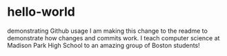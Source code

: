 # hello-world
demonstrating Github usage
I am making this change to the readme to demonstrate how changes and commits work.
I teach computer science at Madison Park High School to an amazing group of Boston students!
